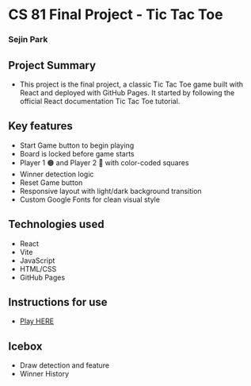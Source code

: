 # CS 81 Final Project - Tic Tac Toe
### Sejin Park

## Project Summary
- This project is the final project, a classic Tic Tac Toe game built with React and deployed with GitHub Pages. It started by following the official React documentation Tic Tac Toe tutorial.

## Key features
- Start Game button to begin playing
- Board is locked before game starts
- Player 1 🟠 and Player 2 🔵 with color-coded squares
- Winner detection logic
- Reset Game button
- Responsive layout with light/dark background transition
- Custom Google Fonts for clean visual style

## Technologies used
- React
- Vite
- JavaScript
- HTML/CSS
- GitHub Pages

## Instructions for use
- [Play HERE](https://sejincp-smc.github.io/cs81-final-project-tic-tac-toe/)

## Icebox
- Draw detection and feature
- Winner History